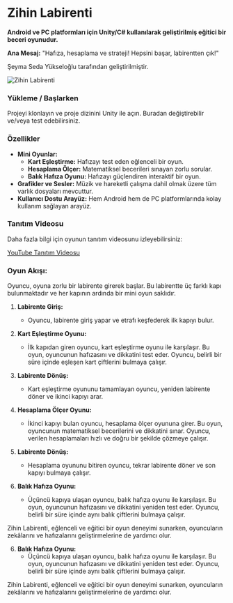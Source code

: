 # Zihin Labirenti

**Android ve PC platformları için Unity/C# kullanılarak geliştirilmiş eğitici bir beceri oyunudur.**

**Ana Mesaj:** "Hafıza, hesaplama ve strateji! Hepsini başar, labirentten çık!"

Şeyma Seda Yükseloğlu tarafından geliştirilmiştir.

![Zihin Labirenti](zihin-labirenti.png)

### Yükleme / Başlarken
Projeyi klonlayın ve proje dizinini Unity ile açın. Buradan değiştirebilir ve/veya test edebilirsiniz.

### Özellikler
- **Mini Oyunlar:**
  - **Kart Eşleştirme:** Hafızayı test eden eğlenceli bir oyun.
  - **Hesaplama Ölçer:** Matematiksel becerileri sınayan zorlu sorular.
  - **Balık Hafıza Oyunu:** Hafızayı güçlendiren interaktif bir oyun.
- **Grafikler ve Sesler:** Müzik ve hareketli çalışma dahil olmak üzere tüm varlık dosyaları mevcuttur.
- **Kullanıcı Dostu Arayüz:** Hem Android hem de PC platformlarında kolay kullanım sağlayan arayüz.

### Tanıtım Videosu
Daha fazla bilgi için oyunun tanıtım videosunu izleyebilirsiniz:

[YouTube Tanıtım Videosu](https://youtu.be/PSKk0RiG6kc?si=CWlAK6CAvJ7nt1kX)

### Oyun Akışı:
Oyuncu, oyuna zorlu bir labirente girerek başlar. Bu labirentte üç farklı kapı bulunmaktadır ve her kapının ardında bir mini oyun saklıdır.

1. **Labirente Giriş:**
   - Oyuncu, labirente giriş yapar ve etrafı keşfederek ilk kapıyı bulur.

2. **Kart Eşleştirme Oyunu:**
   - İlk kapıdan giren oyuncu, kart eşleştirme oyunu ile karşılaşır. Bu oyun, oyuncunun hafızasını ve dikkatini test eder. Oyuncu, belirli bir süre içinde eşleşen kart çiftlerini bulmaya çalışır.

3. **Labirente Dönüş:**
   - Kart eşleştirme oyununu tamamlayan oyuncu, yeniden labirente döner ve ikinci kapıyı arar.

4. **Hesaplama Ölçer Oyunu:**
   - İkinci kapıyı bulan oyuncu, hesaplama ölçer oyununa girer. Bu oyun, oyuncunun matematiksel becerilerini ve dikkatini sınar. Oyuncu, verilen hesaplamaları hızlı ve doğru bir şekilde çözmeye çalışır.

5. **Labirente Dönüş:**
   - Hesaplama oyununu bitiren oyuncu, tekrar labirente döner ve son kapıyı bulmaya çalışır.

6. **Balık Hafıza Oyunu:**
   - Üçüncü kapıya ulaşan oyuncu, balık hafıza oyunu ile karşılaşır. Bu oyun, oyuncunun hafızasını ve dikkatini yeniden test eder. Oyuncu, belirli bir süre içinde aynı balık çiftlerini bulmaya çalışır.

Zihin Labirenti, eğlenceli ve eğitici bir oyun deneyimi sunarken, oyuncuların zekâlarını ve hafızalarını geliştirmelerine de yardımcı olur.


6. **Balık Hafıza Oyunu:**
   - Üçüncü kapıya ulaşan oyuncu, balık hafıza oyunu ile karşılaşır. Bu oyun, oyuncunun hafızasını ve dikkatini yeniden test eder. Oyuncu, belirli bir süre içinde aynı balık çiftlerini bulmaya çalışır.

Zihin Labirenti, eğlenceli ve eğitici bir oyun deneyimi sunarken, oyuncuların zekâlarını ve hafızalarını geliştirmelerine de yardımcı olur.
